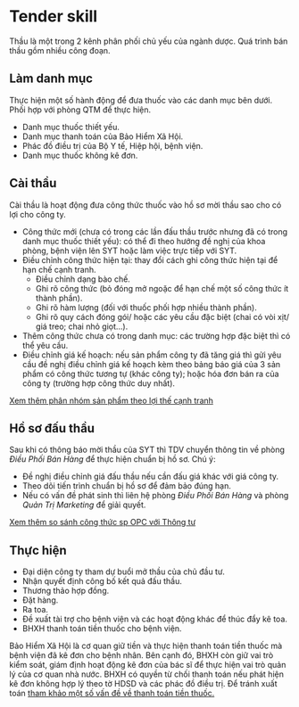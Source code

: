 # Tender skill
Thầu là một trong 2 kênh phân phối chủ yếu của ngành dược. Quá trình bán thầu gồm nhiều công đoạn.

## Làm danh mục
Thực hiện một số hành động để đưa thuốc vào các danh mục bên dưới. Phối hợp với phòng QTM để thực hiện.
- Danh mục thuốc thiết yếu.
- Danh mục thanh toán của Bảo Hiểm Xã Hội.
- Phác đồ điều trị của Bộ Y tế, Hiệp hội, bệnh viện.
- Danh mục thuốc không kê đơn.


## Cài thầu
Cài thầu là hoạt động đưa công thức thuốc vào hồ sơ mời thầu sao cho có lợi cho công ty.
- Công thức mới (chưa có trong các lần đấu thầu trước nhưng đã có trong danh mục thuốc thiết yếu): có thể đi theo hướng đề nghị của khoa phòng, bệnh viện lên SYT hoặc làm việc trực tiếp với SYT.
- Điều chỉnh công thức hiện tại: thay đổi cách ghi công thức hiện tại để hạn chế cạnh tranh.
    * Điều chỉnh dạng bào chế.
    * Ghi rõ công thức (bỏ đóng mở ngoặc để hạn chế một số công thức ít thành phần).
    * Ghi rõ hàm lượng (đối với thuốc phối hợp nhiều thành phần).
    * Ghi rõ quy cách đóng gói/ hoặc các yêu cầu đặc biệt (chai có vòi xịt/ giá treo; chai nhỏ giọt...).
- Thêm công thức chưa có trong danh mục: các trường hợp đặc biệt thì có thể yêu cầu.
- Điều chỉnh giá kế hoạch: nếu sản phẩm công ty đã tăng giá thì gửi yêu cầu đề nghị điều chỉnh giá kế hoạch kèm theo bảng báo giá của 3 sản phẩm có công thức tương tự (khác công ty); hoặc hóa đơn bán ra của công ty (trường hợp công thức duy nhất).

[Xem thêm phân nhóm sản phẩm theo lợi thế cạnh tranh](https://docs.google.com/document/d/1_bzoDukfPg-YW4sZjf-GS5s-bswFDsZmVzRR_0TuaTg/edit?usp=sharing)

## Hồ sơ đấu thầu
Sau khi có thông báo mời thầu của SYT thì TDV chuyển thông tin về phòng *Điều Phối Bán Hàng* để thực hiện chuẩn bị hồ sơ. Chú ý:
- Đề nghị điều chỉnh giá đấu thầu nếu cần đấu giá khác với giá công ty.
- Theo dõi tiến trình chuẩn bị hồ sơ để đảm bảo đúng hạn.
- Nếu có vấn đề phát sinh thì liên hệ phòng *Điều Phối Bán Hàng* và phòng *Quản Trị Marketing* để giải quyết.


[Xem thêm so sánh công thức sp OPC với Thông tư](https://docs.google.com/spreadsheets/d/1yMoyFDvHhBW2Ms9srhZmDUYo8Zza5QqSvELi6JiRmjc/edit?usp=sharing)

## Thực hiện
- Đại diện công ty tham dự buổi mở thầu của chủ đầu tư.
- Nhận quyết định công bố kết quả đấu thầu.
- Thương thảo hợp đồng.
- Đặt hàng.
- Ra toa.
- Đề xuất tài trợ cho bệnh viện và các hoạt động khác để thúc đẩy kê toa.
- BHXH thanh toán tiền thuốc cho bệnh viện.

Bảo Hiểm Xã Hội là cơ quan giữ tiền và thực hiện thanh toán tiền thuốc mà bệnh viện đã kê đơn cho bệnh nhân. Bên cạnh đó, BHXH còn giữ vai trò kiểm soát, giám định hoạt động kê đơn của bác sĩ để thực hiện vai trò quản lý của cơ quan nhà nước. BHXH có quyền từ chối thanh toán nếu phát hiện kê đơn không hợp lý theo tờ HDSD và các phác đồ điều trị. Để tránh xuất toán [tham khảo một số vấn đề về thanh toán tiền thuốc.](./tender/payment.md)